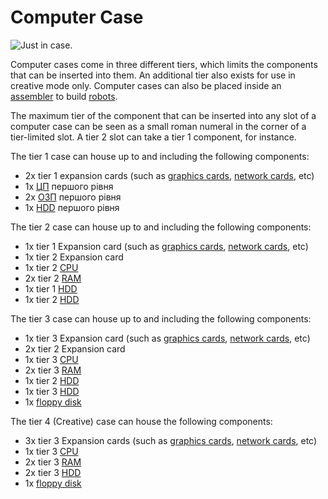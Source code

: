 # Computer Case

![Just in case.](oredict:oc:case1)

Computer cases come in three different tiers, which limits the components that can be inserted into them. An additional tier also exists for use in creative mode only. Computer cases can also be placed inside an [assembler](assembler.md) to build [robots](robot.md).

The maximum tier of the component that can be inserted into any slot of a computer case can be seen as a small roman numeral in the corner of a tier-limited slot. A tier 2 slot can take a tier 1 component, for instance. 

The tier 1 case can house up to and including the following components:
- 2x tier 1 expansion cards (such as [graphics cards](../item/graphicsCard1.md), [network cards](../item/lanCard.md), etc)
- 1x [ЦП](../item/cpu1.md) першого рівня
- 2x [ОЗП](../item/ram1.md) першого рівня
- 1x [HDD](../item/hdd1.md) першого рівня

The tier 2 case can house up to and including the following components:
- 1x tier 1 Expansion card (such as [graphics cards](../item/graphicsCard1.md), [network cards](../item/lanCard.md), etc)
- 1x tier 2 Expansion card
- 1x tier 2 [CPU](../item/cpu2.md)
- 2x tier 2 [RAM](../item/ram3.md)
- 1x tier 1 [HDD](../item/hdd1.md)
- 1x tier 2 [HDD](../item/hdd2.md)

The tier 3 case can house up to and including the following components:
- 1x tier 3 Expansion card (such as [graphics cards](../item/graphicsCard1.md), [network cards](../item/lanCard.md), etc)
- 2x tier 2 Expansion card
- 1x tier 3 [CPU](../item/cpu3.md)
- 2x tier 3 [RAM](../item/ram5.md)
- 1x tier 2 [HDD](../item/hdd2.md)
- 1x tier 3 [HDD](../item/hdd3.md)
- 1x [floppy disk](../item/floppy.md)

The tier 4 (Creative) case can house the following components:
- 3x tier 3 Expansion cards (such as [graphics cards](../item/graphicsCard1.md), [network cards](../item/lanCard.md), etc)
- 1x tier 3 [CPU](../item/cpu3.md)
- 2x tier 3 [RAM](../item/ram5.md)
- 2x tier 3 [HDD](../item/hdd3.md)
- 1x [floppy disk](../item/floppy.md)
